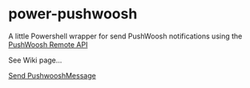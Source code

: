 # power-pushwoosh
A little Powershell wrapper for send PushWoosh notifications using the [PushWoosh Remote API](http://docs.pushwoosh.com/docs/createmessage)

See Wiki page...

[Send PushwooshMessage](https://github.com/alvarotorres/power-pushwoosh/wiki/Send-PushwooshMessage)
